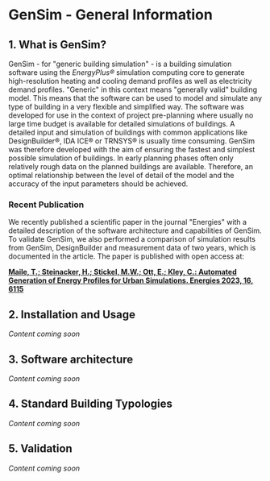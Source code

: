 # GenSim - General Information
## 1.  What is GenSim?

GenSim - for "generic building simulation" - is a building simulation software using the *EnergyPlus®* simulation computing core to generate high-resolution heating and cooling demand profiles as well as electricity demand profiles. "Generic" in this context means "generally valid" building model. This means that the software can be used to model and simulate any type of building in a very flexible and simplified way. 
The software was developed for use in the context of project pre-planning where usually no large time budget is available for detailed simulations of buildings. A detailed input and simulation of buildings with common applications like DesignBuilder®, IDA ICE® or TRNSYS® is usually time consuming. GenSim was therefore developed with the aim of ensuring the fastest and simplest possible simulation of buildings. In early planning phases often only relatively rough data on the planned buildings are available. Therefore, an optimal relationship between the level of detail of the model and the accuracy of the input parameters should be achieved. 

### Recent Publication

We recently published a scientific paper in the journal "Energies" with a detailed description of the software architecture and capabilities of GenSim. To validate GenSim, we also performed a comparison of simulation results from GenSim, DesignBuilder and measurement data of two years, which is documented in the article. The paper is published with open access at:

**[Maile, T.; Steinacker, H.; Stickel, M.W.; Ott, E.; Kley, C.: Automated Generation of Energy Profiles for Urban Simulations. Energies 2023, 16, 6115](https://doi.org/10.3390/en16176115)**

## 2.  Installation and Usage

*Content coming soon*

## 3.  Software architecture

*Content coming soon*

## 4.  Standard Building Typologies

*Content coming soon*

## 5.  Validation

*Content coming soon*

